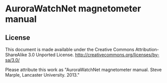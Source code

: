 # AuroraWatchNet magnetometer manual

## License

This document is made available under the Creative Commons
Attribution-ShareAlike 3.0 Unported License.
http://creativecommons.org/licenses/by-sa/3.0/

Please attribute this work as "AuroraWatchNet magnetometer
manual. Steve Marple, Lancaster University. 2013."
